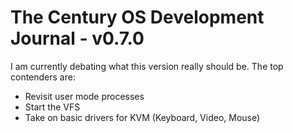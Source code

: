 # The Century OS Development Journal - v0.7.0

I am currently debating what this version really should be.  The top contenders are:
* Revisit user mode processes
* Start the VFS
* Take on basic drivers for KVM (Keyboard, Video, Mouse)
